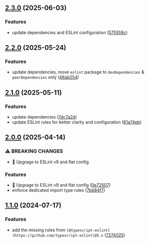 ## [2.3.0](https://github.com/atomazing/eslint-config/compare/v2.2.0...v2.3.0) (2025-06-03)


### Features

* update dependencies and ESLint configuration ([575559c](https://github.com/atomazing/eslint-config/commit/575559cc5a17adf48f27ebde7c35ece46beaaeae))

## [2.2.0](https://github.com/atomazing/eslint-config/compare/v2.1.0...v2.2.0) (2025-05-24)


### Features

* update dependencies, move `eslint` package to `devDependencies` & `peerDependencies` only ([48ab254](https://github.com/atomazing/eslint-config/commit/48ab254b96596a5178d1761818c7002c309a150e))

## [2.1.0](https://github.com/atomazing/eslint-config/compare/v2.0.0...v2.1.0) (2025-05-11)


### Features

* update dependencies ([7dc7a2d](https://github.com/atomazing/eslint-config/commit/7dc7a2da60a44d5b8715aef555ba0a5fce6de72f))
* update ESLint rules for better clarity and configuration ([61a74eb](https://github.com/atomazing/eslint-config/commit/61a74eb11c05e6f53b38f4d46555b49cdba23300))

## [2.0.0](https://github.com/atomazing/eslint-config/compare/v1.1.0...v2.0.0) (2025-04-14)


### ⚠ BREAKING CHANGES

* :rocket: Upgrage to ESLint v9 and flat config

### Features

* :rocket: Upgrage to ESLint v9 and flat config ([0e72507](https://github.com/atomazing/eslint-config/commit/0e72507e9dcbc6d18ad0bafc50af3672e68a9f73))
* enforce dedicated import type rules ([7bb84f7](https://github.com/atomazing/eslint-config/commit/7bb84f7f214191d333ab6da1d6c45d743cafb690))

## [1.1.0](https://github.com/atomazing/eslint-config/compare/v1.0.5...v1.1.0) (2024-07-17)

### Features

- add the missing rules from `[@typescript-eslint](https://github.com/typescript-eslint)@5.x` ([7274025](https://github.com/atomazing/eslint-config/commit/72740250e8071ef1fbe92df66172579f7a40c912))
